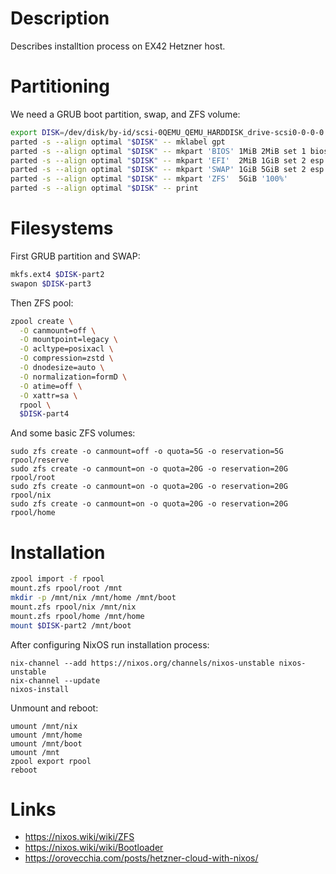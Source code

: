 # Description

Describes installtion process on EX42 Hetzner host.

# Partitioning

We need a GRUB boot partition, swap, and ZFS volume:
```sh
export DISK=/dev/disk/by-id/scsi-0QEMU_QEMU_HARDDISK_drive-scsi0-0-0-0
parted -s --align optimal "$DISK" -- mklabel gpt
parted -s --align optimal "$DISK" -- mkpart 'BIOS' 1MiB 2MiB set 1 bios_grub on
parted -s --align optimal "$DISK" -- mkpart 'EFI'  2MiB 1GiB set 2 esp on
parted -s --align optimal "$DISK" -- mkpart 'SWAP' 1GiB 5GiB set 2 esp on
parted -s --align optimal "$DISK" -- mkpart 'ZFS'  5GiB '100%'
parted -s --align optimal "$DISK" -- print
```

# Filesystems

First GRUB partition and SWAP:
```sh
mkfs.ext4 $DISK-part2
swapon $DISK-part3
```
Then ZFS pool:
```sh
zpool create \
  -O canmount=off \
  -O mountpoint=legacy \
  -O acltype=posixacl \
  -O compression=zstd \
  -O dnodesize=auto \
  -O normalization=formD \
  -O atime=off \
  -O xattr=sa \
  rpool \
  $DISK-part4
```
And some basic ZFS volumes:
```
sudo zfs create -o canmount=off -o quota=5G -o reservation=5G  rpool/reserve
sudo zfs create -o canmount=on -o quota=20G -o reservation=20G rpool/root
sudo zfs create -o canmount=on -o quota=20G -o reservation=20G rpool/nix
sudo zfs create -o canmount=on -o quota=20G -o reservation=20G rpool/home
```

# Installation

```sh
zpool import -f rpool
mount.zfs rpool/root /mnt
mkdir -p /mnt/nix /mnt/home /mnt/boot
mount.zfs rpool/nix /mnt/nix
mount.zfs rpool/home /mnt/home
mount $DISK-part2 /mnt/boot
```
After configuring NixOS run installation process:
```
nix-channel --add https://nixos.org/channels/nixos-unstable nixos-unstable
nix-channel --update
nixos-install
```
Unmount and reboot:
```
umount /mnt/nix
umount /mnt/home
umount /mnt/boot
umount /mnt
zpool export rpool
reboot
```

# Links

* https://nixos.wiki/wiki/ZFS
* https://nixos.wiki/wiki/Bootloader
* https://orovecchia.com/posts/hetzner-cloud-with-nixos/
